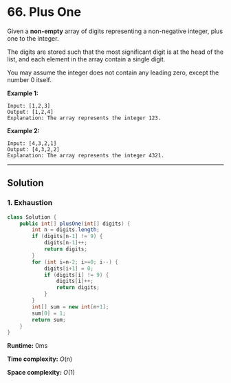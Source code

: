 # 66. Plus One

Given a **non-empty** array of digits representing a non-negative integer, plus one to the integer.

The digits are stored such that the most significant digit is at the head of the list, and each element in the array contain a single digit.

You may assume the integer does not contain any leading zero, except the number 0 itself.

**Example 1:**

```
Input: [1,2,3]
Output: [1,2,4]
Explanation: The array represents the integer 123.
```

**Example 2:**

```
Input: [4,3,2,1]
Output: [4,3,2,2]
Explanation: The array represents the integer 4321.
```

---
## Solution

### 1.  Exhaustion
```java
class Solution {
    public int[] plusOne(int[] digits) {
        int n = digits.length;
        if (digits[n-1] != 9) {
            digits[n-1]++;
            return digits;
        }
        for (int i=n-2; i>=0; i--) {
            digits[i+1] = 0;
            if (digits[i] != 9) {
                digits[i]++;
                return digits;
            }
        }
        int[] sum = new int[n+1];
        sum[0] = 1;
        return sum;
    }
}
```

**Runtime:**  0ms

**Time complexity:** _O_(n)

**Space complexity:** _O_(1)
